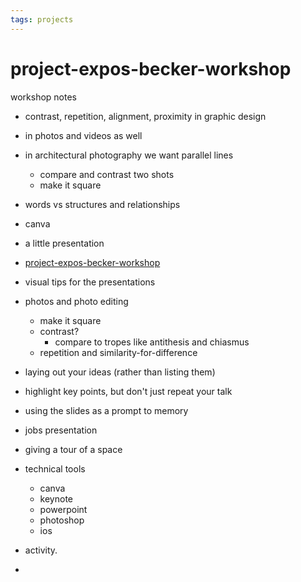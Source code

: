 ```yaml
---
tags: projects
---
```


# project-expos-becker-workshop

workshop notes


* contrast, repetition, alignment, proximity in graphic design
* in photos and videos as well
* in architectural photography we want parallel lines
    * compare and contrast two shots
    * make it square
* words vs structures and relationships
* canva
* a little presentation

* [project-expos-becker-workshop](/0iCU-Wh2QJGtJVYXrXkazA)

* visual tips for the presentations
* photos and photo editing
    * make it square
    * contrast?
        * compare to tropes like antithesis and chiasmus
    * repetition and similarity-for-difference
* laying out your ideas (rather than listing them)
* highlight key points, but don't just repeat your talk
* using the slides as a prompt to memory
* jobs presentation
* giving a tour of a space
* technical tools
    * canva
    * keynote
    * powerpoint
    * photoshop
    * ios
* activity. 




* 